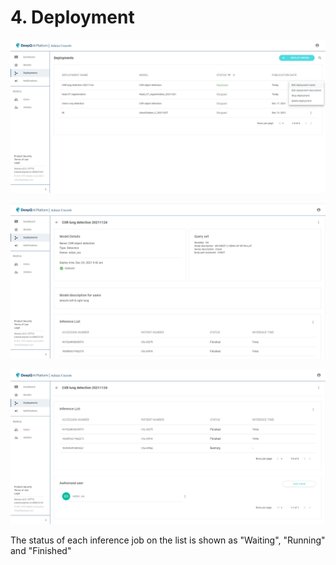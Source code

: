 # 4. Deployment



![](<../.gitbook/assets/image (12).png>)



![](<../.gitbook/assets/image (7).png>)



![](<../.gitbook/assets/image (14).png>)

The status of each inference job on the list is shown as "Waiting", "Running" and "Finished"



